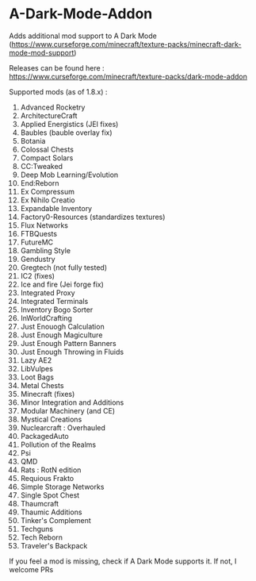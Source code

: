 # A-Dark-Mode-Addon
Adds additional mod support to A Dark Mode (https://www.curseforge.com/minecraft/texture-packs/minecraft-dark-mode-mod-support)

Releases can be found here : https://www.curseforge.com/minecraft/texture-packs/dark-mode-addon

Supported mods (as of 1.8.x) : 
1. Advanced Rocketry
2. ArchitectureCraft
3. Applied Energistics (JEI fixes)
4. Baubles (bauble overlay fix)
5. Botania
6. Colossal Chests
7. Compact Solars
8. CC:Tweaked
9. Deep Mob Learning/Evolution
10. End:Reborn
11. Ex Compressum
12. Ex Nihilo Creatio
13. Expandable Inventory
14. Factory0-Resources (standardizes textures)
15. Flux Networks
16. FTBQuests
17. FutureMC
18. Gambling Style
19. Gendustry
20. Gregtech (not fully tested)
21. IC2 (fixes)
22. Ice and fire (Jei forge fix)
23. Integrated Proxy
24. Integrated Terminals
25. Inventory Bogo Sorter
26. InWorldCrafting
27. Just Enouogh Calculation
28. Just Enough Magiculture
29. Just Enough Pattern Banners
30. Just Enough Throwing in Fluids
20. Lazy AE2
21. LibVulpes
24. Loot Bags
25. Metal Chests
26. Minecraft (fixes)
27. Minor Integration and Additions
28. Modular Machinery (and CE)
29. Mystical Creations
30. Nuclearcraft : Overhauled
31. PackagedAuto
32. Pollution of the Realms
33. Psi
34. QMD
35. Rats : RotN edition
36. Requious Frakto
37. Simple Storage Networks
38. Single Spot Chest
39. Thaumcraft
40. Thaumic Additions
41. Tinker's Complement
42. Techguns
43. Tech Reborn
44. Traveler's Backpack

If you feel a mod is missing, check if A Dark Mode supports it. If not, I welcome PRs

